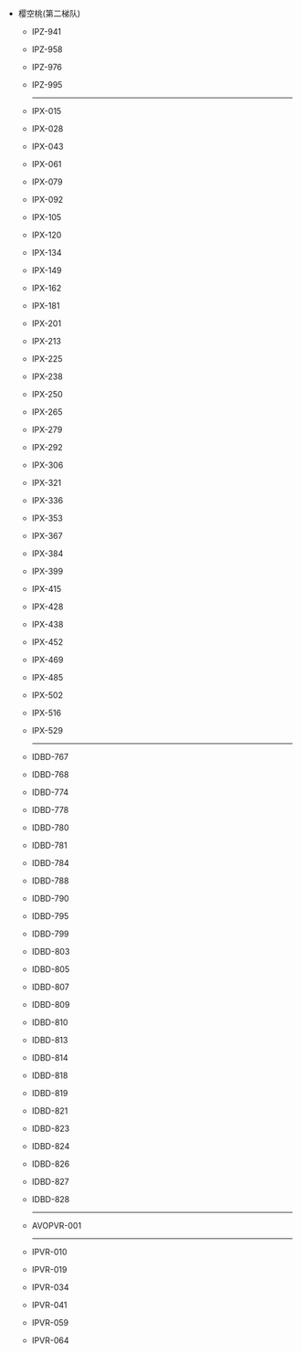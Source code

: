 - 樱空桃(第二梯队)
    
    - IPZ-941
    
    - IPZ-958
    
    - IPZ-976
    
    - IPZ-995
    
        -----
    
    - IPX-015
    
    - IPX-028
    
    - IPX-043
    
    - IPX-061
    
    - IPX-079
    
    - IPX-092
    
    - IPX-105
    
    - IPX-120
    
    - IPX-134
    
    - IPX-149
    
    - IPX-162
    
    - IPX-181
    
    - IPX-201
    
    - IPX-213
    
    - IPX-225
    
    - IPX-238
    
    - IPX-250
    
    - IPX-265
    
    - IPX-279
    
    - IPX-292
    
    - IPX-306
    
    - IPX-321
    
    - IPX-336
    
    - IPX-353
    
    - IPX-367
    
    - IPX-384
    
    - IPX-399
    
    - IPX-415
    
    - IPX-428
    
    - IPX-438
    
    - IPX-452
    
    - IPX-469
    
    - IPX-485
    
    - IPX-502
    
    - IPX-516
    
    - IPX-529
    
        ---
    
    - IDBD-767
    
    - IDBD-768
    
    - IDBD-774
    
    - IDBD-778
    
    - IDBD-780
    
    - IDBD-781
    
    - IDBD-784
    
    - IDBD-788
    
    - IDBD-790
    
    - IDBD-795
    
    - IDBD-799
    
    - IDBD-803
    
    - IDBD-805
    
    - IDBD-807
    
    - IDBD-809
    
    - IDBD-810
    
    - IDBD-813
    
    - IDBD-814
    
    - IDBD-818
    
    - IDBD-819
    
    - IDBD-821
    
    - IDBD-823
    
    - IDBD-824
    
    - IDBD-826
    
    - IDBD-827
    
    - IDBD-828
    
        ----
    
    - AVOPVR-001
    
        ----
    
    - IPVR-010
    
    - IPVR-019
    
    - IPVR-034
    
    - IPVR-041
    
    - IPVR-059
    
    - IPVR-064